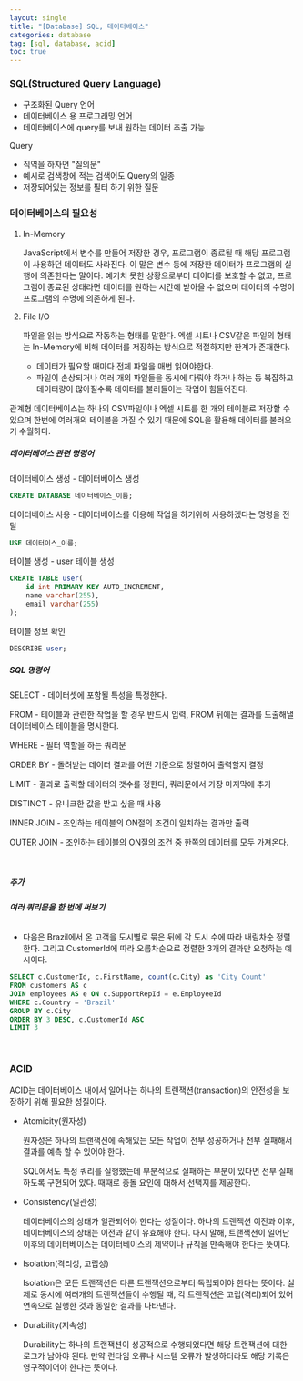 ```yaml
---
layout: single
title: "[Database] SQL, 데이터베이스"
categories: database
tag: [sql, database, acid]
toc: true
---
```


### SQL(Structured Query Language)

- 구조화된 Query 언어
- 데이터베이스 용 프로그래밍 언어
- 데이터베이스에 query를 보내 원하는 데이터 추출 가능

Query

- 직역을 하자면 "질의문"
- 예시로 검색창에 적는 검색어도 Query의 일종
- 저장되어있는 정보를 필터 하기 위한 질문

### **데이터베이스의 필요성**

1. In-Memory

   JavaScript에서 변수를 만들어 저장한 경우, 프로그램이 종료될 때 해당 프로그램이 사용하던 데이터도 사라진다. 이 말은 변수 등에 저장한 데이터가 프로그램의 실행에 의존한다는 말이다. 예기치 못한 상황으로부터 데이터를 보호할 수 없고, 프로그램이 종료된 상태라면 데이터를 원하는 시간에 받아올 수 없으며 데이터의 수명이 프로그램의 수명에 의존하게 된다.

2. File I/O

   파일을 읽는 방식으로 작동하는 형태를 말한다. 엑셀 시트나 CSV같은 파일의 형태는 In-Memory에 비해 데이터를 저장하는 방식으로 적절하지만 한계가 존재한다.

   - 데이터가 필요할 때마다 전체 파일을 매번 읽어야한다.
   - 파일이 손상되거나 여러 개의 파일들을 동시에 다뤄야 하거나 하는 등 복잡하고 데이터량이 많아질수록 데이터를 불러들이는 작업이 힘들어진다.

관계형 데이터베이스는 하나의 CSV파일이나 엑셀 시트를 한 개의 테이블로 저장할 수 있으며 한번에 여러개의 테이블을 가질 수 있기 때문에 SQL을 활용해 데이터를 불러오기 수월하다.

##### **데이터베이스 관련 명령어**

데이터베이스 생성 - 데이터베이스 생성

```sql
CREATE DATABASE 데이터베이스_이름;
```

데이터베이스 사용 - 데이터베이스를 이용해 작업을 하기위해 사용하겠다는 명령을 전달

```sql
USE 데이터이스_이름;
```

테이블 생성 -  user 테이블 생성

```sql
CREATE TABLE user(
	id int PRIMARY KEY AUTO_INCREMENT,
	name varchar(255),
	email varchar(255)
);
```

테이블 정보 확인

```sql
DESCRIBE user;
```

##### **SQL 명령어**

SELECT - 데이터셋에 포함될 특성을 특정한다.

FROM - 테이블과 관련한 작업을 할 경우 반드시 입력, FROM 뒤에는 결과를 도출해낼 데이터베이스 테이블을 명시한다.

WHERE - 필터 역할을 하는 쿼리문

ORDER BY - 돌려받는 데이터 결과를 어떤 기준으로 정렬하여 출력할지 결정

LIMIT - 결과로 출력할 데이터의 갯수를 정한다, 쿼리문에서 가장 마지막에 추가

DISTINCT - 유니크한 값을 받고 싶을 때 사용

INNER JOIN - 조인하는 테이블의 ON절의 조건이 일치하는 결과만 출력

OUTER JOIN - 조인하는 테이블의 ON절의 조건 중 한쪽의 데이터를 모두 가져온다.

<br>

##### **추가**

###### **여러 쿼리문을 한 번에 써보기**

- 다음은 Brazil에서 온 고객을 도시별로 묶은 뒤에 각 도시 수에 따라 내림차순 정렬한다. 그리고 CustomerId에 따라 오름차순으로 정렬한 3개의 결과만 요청하는 예시이다.

```sql
SELECT c.CustomerId, c.FirstName, count(c.City) as 'City Count'
FROM customers AS c
JOIN employees AS e ON c.SupportRepId = e.EmployeeId
WHERE c.Country = 'Brazil'
GROUP BY c.City
ORDER BY 3 DESC, c.CustomerId ASC
LIMIT 3
```

<br>

### ACID

ACID는 데이터베이스 내에서 일어나는 하나의 트랜잭션(transaction)의 안전성을 보장하기 위해 필요한 성질이다.

- Atomicity(원자성)

  원자성은 하나의 트랜잭션에 속해있는 모든 작업이 전부 성공하거나 전부 실패해서 결과를 예측 할 수 있어야 한다.

  SQL에서도 특정 쿼리를 실행했는데 부분적으로 실패하는 부분이 있다면 전부 실패하도록 구현되어 있다. 때때로 충돌 요인에 대해서 선택지를 제공한다.

- Consistency(일관성)

  데이터베이스의 상태가 일관되어야 한다는 성질이다. 하나의 트랜잭션 이전과 이후, 데이터베이스의 상태는 이전과 같이 유효해야 한다. 다시 말해, 트랜잭션이 일어난 이후의 데이터베이스는 데이터베이스의 제약이나 규칙을 만족해야 한다는 뜻이다.

- Isolation(격리성, 고립성)

  Isolation은 모든 트랜잭션은 다른 트랜잭션으로부터 독립되어야 한다는 뜻이다. 실제로 동시에 여러개의 트랜잭션들이 수행될 때, 각 트랜젝션은 고립(격리)되어 있어 연속으로 실행한 것과 동일한 결과를 나타낸다.

- Durability(지속성)

  Durability는 하나의 트랜잭션이 성공적으로 수행되었다면 해당 트랜잭션에 대한 로그가 남아야 된다. 만약 런타임 오류나 시스템 오류가 발생하더라도 해당 기록은 영구적이어야 한다는 뜻이다.